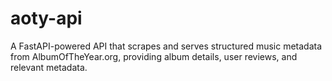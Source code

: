 # aoty-api
A FastAPI-powered API that scrapes and serves structured music metadata from AlbumOfTheYear.org, providing album details, user reviews, and relevant metadata.
